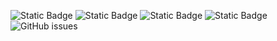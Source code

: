 ![Static Badge](https://img.shields.io/badge/blacklists-60-000000) ![Static Badge](https://img.shields.io/badge/blacklisted-2794364-cc0000) ![Static Badge](https://img.shields.io/badge/whitelisted-2242-00CC00) ![Static Badge](https://img.shields.io/badge/streaming_blacklist-28106-000000) ![GitHub issues](https://img.shields.io/github/issues/fabriziosalmi/blacklists)
